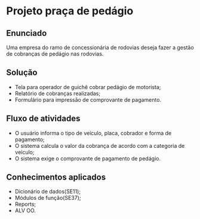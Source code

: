 # Projeto praça de pedágio

## Enunciado
Uma empresa do ramo de concessionária de rodovias deseja fazer a gestão de cobranças de pedágio nas rodovias.

## Solução
- Tela para operador de guichê cobrar pedágio de motorista;
- Relatório de cobranças realizadas;
- Formulário para impressão de comprovante de pagamento.

## Fluxo de atividades
- O usuário informa o tipo de veículo, placa, cobrador e forma de pagamento;
- O sistema calcula o valor da cobrança de acordo com a categoria de veículo;
- O sistema exige o comprovante de pagamento de pedágio.

## Conhecimentos aplicados
- Dicionário de dados(SE11);
- Módulos de função(SE37);
- Reports;
- ALV OO.
